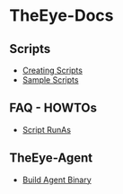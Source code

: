 # TheEye-Docs

## Scripts

+ [Creating Scripts](https://github.com/theeye-io-team/theeye-docs/tree/master/scripts/creating_scripts.md)
+ [Sample Scripts](https://github.com/theeye-io-team/theeye-docs/tree/master/scripts)

## FAQ - HOWTOs

+ [Script RunAs](https://github.com/theeye-io-team/theeye-docs/tree/master/faq/script_runas.md)


## TheEye-Agent

+ [Build Agent Binary](https://github.com/theeye-io-team/theeye-docs/tree/master/agent/binary_build.md)
